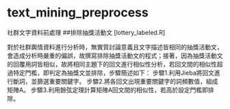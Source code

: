 # text_mining_preprocess
社群文字資料前處理
##排除抽獎活動文
[lottery_labeled.R]

對於社群輿情資料進行分析時，無實質討論意義且文字描述皆相同的抽獎活動文，會造成分析時嚴重的偏誤，故撰寫排除抽獎活動文的程式；接著，因為抽獎活動文的回覆用詞皆相似，故將相同主題下的回文進行相似性分析，若回文間的相似性超過特定門檻，即判定為抽獎文並排除，步驟簡述如下：
步驟1.利用Jieba將回文進行斷詞，並篩選重要關鍵字。
步驟2.將各回文出現重要關鍵字的詞頻數值，組成矩陣A。
步驟3.利用餘弦定理計算矩陣A回文間的相似性，若高於設定門檻即排除。
